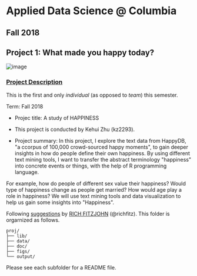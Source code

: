 # Applied Data Science @ Columbia
## Fall 2018
## Project 1: What made you happy today?

![image](figs/title.jpeg)

### [Project Description](doc/)
This is the first and only *individual* (as opposed to *team*) this semester. 

Term: Fall 2018

+ Projec title: A study of HAPPINESS  
+ This project is conducted by Kehui Zhu (kz2293).

+ Project summary: In this project, I explore the text data from HappyDB, "a ccorpus of 100,000 crowd-sourced happy moments", to gain deeper insights in how do people define their own happiness. By using different text mining tools, I want to transfer the abstract terminology "happiness" into concrete events or things, with the help of R programming language. 

For example, how do people of different sex value their happiness? Would type of happiness change as people get married? How would age play a role in happiness? We will use text mining tools and data visualization to help us gain some insights into "Happiness". 

Following [suggestions](http://nicercode.github.io/blog/2013-04-05-projects/) by [RICH FITZJOHN](http://nicercode.github.io/about/#Team) (@richfitz). This folder is orgarnized as follows.

```
proj/
├── lib/
├── data/
├── doc/
├── figs/
└── output/
```

Please see each subfolder for a README file.
